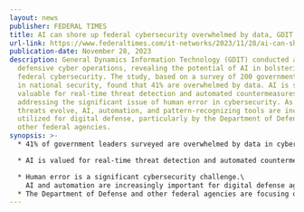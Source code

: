 ```yaml
---
layout: news
publisher: FEDERAL TIMES
title: AI can shore up federal cybersecurity overwhelmed by data, GDIT says
url-link: https://www.federaltimes.com/it-networks/2023/11/28/ai-can-shore-up-federal-cybersecurity-overwhelmed-by-data-gdit-says/
publication-date: November 28, 2023
description: General Dynamics Information Technology (GDIT) conducted a study on
  defensive cyber operations, revealing the potential of AI in bolstering
  federal cybersecurity. The study, based on a survey of 200 government leaders
  in national security, found that 41% are overwhelmed by data. AI is seen as
  valuable for real-time threat detection and automated countermeasures,
  addressing the significant issue of human error in cybersecurity. As hacking
  threats evolve, AI, automation, and pattern-recognizing tools are increasingly
  utilized for digital defense, particularly by the Department of Defense and
  other federal agencies.
synopsis: >-
  * 41% of government leaders surveyed are overwhelmed by data in cybersecurity.

  * AI is valued for real-time threat detection and automated countermeasures.

  * Human error is a significant cybersecurity challenge.\
    AI and automation are increasingly important for digital defense against evolving hacking threats.
  * The Department of Defense and other federal agencies are focusing on AI for cybersecurity.
---
```


